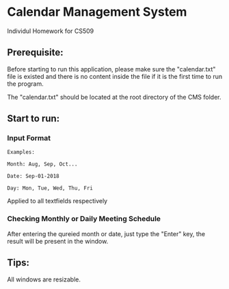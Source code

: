 # Calendar Management System
Individul Homework for CS509
## Prerequisite:	
Before starting to run this application, please make sure the "calendar.txt" file is existed and there is no content inside the file if it is the first time to run the program.

The "calendar.txt" should be located at the root directory of the CMS folder.

## Start to run:
### Input Format
``` 
Examples:
```
```
Month: Aug, Sep, Oct...
```
```
Date: Sep-01-2018
```
```
Day: Mon, Tue, Wed, Thu, Fri
```
Applied to all textfields respectively

### Checking Monthly or Daily Meeting Schedule

After entering the qureied month or date, just type the "Enter" key, the result will be present in the window.

## Tips:
All windows are resizable.
